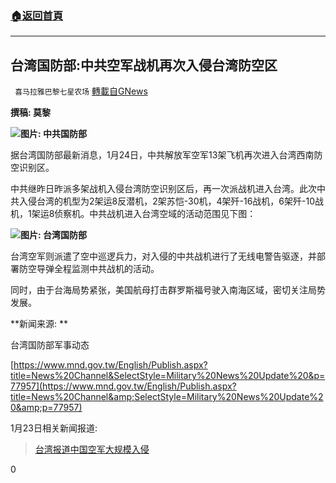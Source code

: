 ###  [:house:返回首頁](https://github.com/ourhimalayas/txt)
---

## 台湾国防部:中共空军战机再次入侵台湾防空区
` 喜马拉雅巴黎七星农场` [轉載自GNews](https://gnews.org/zh-hans/802585/)

**撰稿: 莫黎**

![]()![](https://gnews.org/wp-content/uploads/2021/01/00123-9.jpg)**图片: 中共国防部**

据台湾国防部最新消息，1月24日，中共解放军空军13架飞机再次进入台湾西南防空识别区。

中共继昨日昨派多架战机入侵台湾防空识别区后，再一次派战机进入台湾。此次中共入侵台湾的机型为2架运8反潜机，2架苏恺-30机，4架歼-16战机，6架歼-10战机，1架运8侦察机。中共战机进入台湾空域的活动范围见下图：

![]()![](https://gnews.org/wp-content/uploads/2021/01/IMG_3349-2.jpg)**图片: 台湾国防部**



台湾空军则派遣了空中巡逻兵力，对入侵的中共战机进行了无线电警告驱逐，并部署防空导弹全程监测中共战机的活动。

同时，由于台海局势紧张，美国航母打击群罗斯福号驶入南海区域，密切关注局势发展。





**新闻来源: **

台湾国防部军事动态

[https://www.mnd.gov.tw/English/Publish.aspx?title=News%20Channel&SelectStyle=Military%20News%20Update%20&p=77957](https://www.mnd.gov.tw/English/Publish.aspx?title=News%20Channel&amp;SelectStyle=Military%20News%20Update%20&amp;p=77957)

1月23日相关新闻报道:



> [台湾报道中国空军大规模入侵](https://gnews.org/zh-hans/798933/)



0
